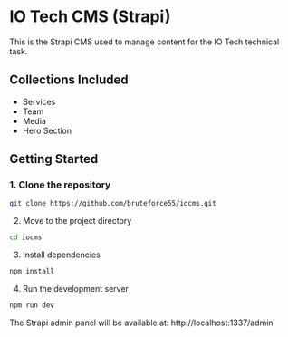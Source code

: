 # IO Tech CMS (Strapi)

This is the Strapi CMS used to manage content for the IO Tech technical task.

## Collections Included

- Services  
- Team  
- Media  
- Hero Section  

## Getting Started

### 1. Clone the repository

```bash
git clone https://github.com/bruteforce55/iocms.git
```
2. Move to the project directory
```bash
cd iocms
```
3. Install dependencies
```bash
npm install
```
4. Run the development server
```bash
npm run dev
```
The Strapi admin panel will be available at:
http://localhost:1337/admin
